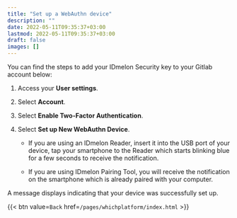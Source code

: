 ```yaml
---
title: "Set up a WebAuthn device"
description: ""
date: 2022-05-11T09:35:37+03:00
lastmod: 2022-05-11T09:35:37+03:00
draft: false
images: []
---
```


You can find the steps to add your IDmelon Security key to your Gitlab account below:  

1. Access your **User settings**.  

2. Select **Account**.  

3. Select **Enable Two-Factor Authentication**.  

4. Select **Set up New WebAuthn Device**.  

    - If you are using an IDmelon Reader, insert it into the USB port of your device, tap your smartphone to the Reader which starts blinking blue for a few seconds to receive the notification.  

    - If you are using IDmelon Pairing Tool, you will receive the notification on the smartphone which is already paired with your computer.  

A message displays indicating that your device was successfully set up.  

{{< btn value=`Back` href=`/pages/whichplatform/index.html` >}}

